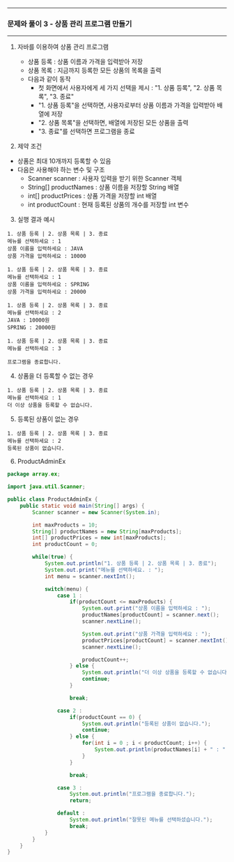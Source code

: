 -----
### 문제와 풀이 3 - 상품 관리 프로그램 만들기
-----
1. 자바를 이용하여 상품 관리 프로그램 
    - 상품 등록 : 상품 이름과 가격을 입력받아 저장
    - 상품 목록 : 지금까지 등록한 모든 상품의 목록을 출력
    - 다음과 같이 동작
      + 첫 화면에서 사용자에게 세 가지 선택을 제시 : "1. 상품 등록", "2. 상품 목록", "3. 종료"
      + "1. 상품 등록"을 선택하면, 사용자로부터 상품 이름과 가격을 입력받아 배열에 저장
      + "2. 상품 목록"을 선택하면, 배열에 저장된 모든 상품을 출력
      + "3. 종료"를 선택하면 프로그램을 종료

2. 제약 조건
  - 상품은 최대 10개까지 등록할 수 있음
  - 다음은 사용해야 하는 변수 및 구조
    + Scanner scanner : 사용자 입력을 받기 위한 Scanner 객체
    + String[] productNames : 상품 이름을 저장할 String 배열
    + int[] productPrices : 상품 가격을 저장할 int 배열
    + int productCount : 현재 등록된 상품의 개수를 저장할 int 변수

3. 실행 결과 예시
```
1. 상품 등록 | 2. 상품 목록 | 3. 종료
메뉴를 선택하세요 : 1
상품 이름을 입력하세요 : JAVA
상품 가격을 입력하세요 : 10000

1. 상품 등록 | 2. 상품 목록 | 3. 종료
메뉴를 선택하세요 : 1
상품 이름을 입력하세요 : SPRING
상품 가격을 입력하세요 : 20000

1. 상품 등록 | 2. 상품 목록 | 3. 종료
메뉴를 선택하세요 : 2
JAVA : 10000원
SPRING : 20000원

1. 상품 등록 | 2. 상품 목록 | 3. 종료
메뉴를 선택하세요 : 3

프로그램을 종료합니다.
```

4. 상품을 더 등록할 수 없는 경우
```
1. 상품 등록 | 2. 상품 목록 | 3. 종료
메뉴를 선택하세요 : 1
더 이상 상품을 등록할 수 없습니다.
```

5. 등록된 상품이 없는 경우
```
1. 상품 등록 | 2. 상품 목록 | 3. 종료
메뉴를 선택하세요 : 2
등록된 상품이 없습니다.
```

6. ProductAdminEx
```java
package array.ex;

import java.util.Scanner;

public class ProductAdminEx {
    public static void main(String[] args) {
        Scanner scanner = new Scanner(System.in);

        int maxProducts = 10;
        String[] productNames = new String[maxProducts];
        int[] productPrices = new int[maxProducts];
        int productCount = 0;

        while(true) {
            System.out.println("1. 상품 등록 | 2. 상품 목록 | 3. 종료");
            System.out.print("메뉴를 선택하세요. : ");
            int menu = scanner.nextInt();

            switch(menu) {
                case 1 :
                    if(productCount <= maxProducts) {
                        System.out.print("상품 이름을 입력하세요 : ");
                        productNames[productCount] = scanner.next();
                        scanner.nextLine();

                        System.out.print("상품 가격을 입력하세요 : ");
                        productPrices[productCount] = scanner.nextInt();
                        scanner.nextLine();

                        productCount++;
                    } else {
                        System.out.println("더 이상 상품을 등록할 수 없습니다.");
                        continue;
                    }

                    break;

                case 2 :
                    if(productCount == 0) {
                        System.out.println("등록된 상품이 없습니다.");
                        continue;
                    } else {
                        for(int i = 0 ; i < productCount; i++) {
                            System.out.println(productNames[i] + " : " + productPrices[i]);
                        }
                    }

                    break;

                case 3 :
                    System.out.println("프로그램을 종료합니다.");
                    return;

                default :
                    System.out.println("잘못된 메뉴를 선택하셨습니다.");
                    break;
            }
        }
    }
}
```

